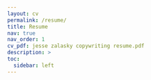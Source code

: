 ```yaml
---
layout: cv
permalink: /resume/
title: Resume
nav: true
nav_order: 1
cv_pdf: jesse zalasky copywriting resume.pdf
description: >
toc:
  sidebar: left
---
```

